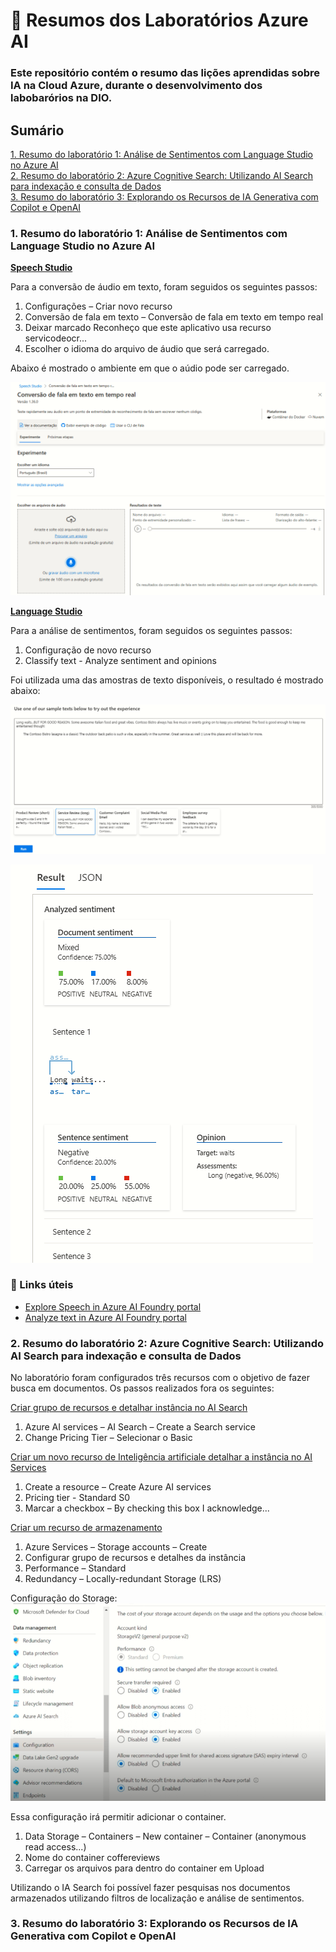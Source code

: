 # 📖 Resumos dos Laboratórios Azure AI
### Este repositório contém o resumo das lições aprendidas sobre IA na Cloud Azure, durante o desenvolvimento dos labobarórios na DIO. 

## Sumário

[1. Resumo do laboratório 1: Análise de Sentimentos com Language Studio no Azure AI](#1.Resumo-do-laboratório-1-:-Análise-de-Sentimentos-com-Language-Studio-no-Azure-AI) </br>
[2. Resumo do laboratório 2: Azure Cognitive Search: Utilizando AI Search para indexação e consulta de Dados](#2.Resumo-do-laboratório-2-:Azure-Cognitive-Search:-Utilizando-AI-Search-para-indexação-e-consulta-de-Dados)</br>
[3. Resumo do laboratório 3: Explorando os Recursos de IA Generativa com Copilot e OpenAI](#3.Resumo-do-laboratório-3-:Explorando-os-Recursos-de-IA-Generativa-com-Copilot-e-OpenAI)</br>

### 1. Resumo do laboratório 1: Análise de Sentimentos com Language Studio no Azure AI

<ins>**Speech Studio**</ins>

Para a conversão de áudio em texto, foram seguidos os seguintes passos: 
1. Configurações – Criar novo recurso
2.  Conversão de fala em texto – Conversão de fala em texto em tempo real 
3.  Deixar marcado Reconheço que este aplicativo usa recurso servicodeocr...
4.  Escolher o idioma do arquivo de áudio que será carregado. 

Abaixo é mostrado o ambiente em que o aúdio pode ser carregado. 

![Imagem 1](/images/IA1.PNG)

<ins>**Language Studio**</ins>

Para a análise de sentimentos, foram seguidos os seguintes passos: 
1. Configuração de novo recurso
2.  Classify text - Analyze sentiment and opinions

Foi utilizada uma das amostras de texto disponíveis, o resultado é mostrado abaixo: 

![Imagem 1](/images/IA2.PNG)

![Imagem 1](/images/IA3.PNG)

### 🔎 Links úteis 
- [Explore Speech in Azure AI Foundry portal](https://microsoftlearning.github.io/mslearn-ai-fundamentals/Instructions/Labs/09-speech.html)
- [Analyze text in Azure AI Foundry portal](https://microsoftlearning.github.io/mslearn-ai-fundamentals/Instructions/Labs/06-text-analysis.html)


### 2. Resumo do laboratório 2: Azure Cognitive Search: Utilizando AI Search para indexação e consulta de Dados

No laboratório foram configurados três recursos com o objetivo de fazer busca em documentos. 
Os passos realizados fora os seguintes: 

<ins>Criar grupo de recursos e detalhar instância no AI Search</ins>
1. Azure AI services – AI Search – Create a Search service
2. Change Pricing Tier – Selecionar o Basic

<ins>Criar um novo recurso de Inteligência artificiale detalhar a instância no AI Services</ins>
1. Create a resource – Create Azure AI services 
2. Pricing tier - Standard S0
3. Marcar a checkbox – By checking this box I acknowledge...

<ins>Criar um recurso de armazenamento</ins>
1. Azure Services – Storage accounts – Create
2. Configurar grupo de recursos e detalhes da instância
3. Performance – Standard
4. Redundancy – Locally-redundant Storage (LRS)

Configuração do Storage:
![Imagem 1](/images/IA4.PNG)

Essa configuração irá permitir adicionar o container. 
1. Data Storage – Containers – New container – Container (anonymous read access...)
2. Nome do container coffereviews
3. Carregar os arquivos para dentro do container em Upload

Utilizando o IA Search foi possível fazer pesquisas nos documentos armazenados utilizando filtros de localização e análise de sentimentos. 

### 3. Resumo do laboratório 3: Explorando os Recursos de IA Generativa com Copilot e OpenAI

